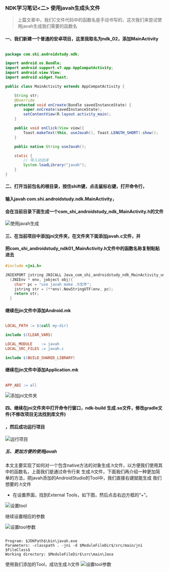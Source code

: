 ### NDK学习笔记<二> 使用javah生成头文件

>上篇文章中，我们C文件代码中的函数名是手动书写的，这次我们来尝试使用javah生成我们需要的函数名

#### 一、我们新建一个普通的安卓项目，这里我取名为ndk_02，添加MainActivity

```java

package com.shi.androidstudy.ndk;

import android.os.Bundle;
import android.support.v7.app.AppCompatActivity;
import android.view.View;
import android.widget.Toast;

public class MainActivity extends AppCompatActivity {

    String str;
    @Override
    protected void onCreate(Bundle savedInstanceState) {
        super.onCreate(savedInstanceState);
        setContentView(R.layout.activity_main);
    }

    public void onClick(View view){
        Toast.makeText(this, useJavah(), Toast.LENGTH_SHORT).show();
    }

    public native String useJavah();

    static {
        // 导入动态库
        System.loadLibrary("javah");
    }
}


```

#### 二、打开当前包名的根目录，按住shift键，点击鼠标右键，打开命令行，
#### 输入javah com.shi.androidstudy.ndk.MainActivity，
#### 会在当前目录下面生成一个com_shi_androidstudy_ndk_MainActivity.h的文件

![使用javah生成](http://img.blog.csdn.net/20170321114958687?watermark/2/text/aHR0cDovL2Jsb2cuY3Nkbi5uZXQvYWJjNjM2ODc2NQ==/font/5a6L5L2T/fontsize/400/fill/I0JBQkFCMA==/dissolve/70/gravity/SouthEast)

#### 三、在当前项目中添加jni文件夹，在文件夹下面添加javah.c文件，并
#### 把com_shi_androidstudy_ndk01_MainActivity.h文件中的函数名称复制粘贴进去
```c
#include <jni.h>

JNIEXPORT jstring JNICALL Java_com_shi_androidstudy_ndk_MainActivity_useJavah
  (JNIEnv * env, jobject obj){
  	char* pc = "use javah make .h文件";
  	jstring str = (**env).NewStringUTF(env, pc);
  	return str;
  }

```
#### 继续在jin文件中添加Android.mk
```mk

LOCAL_PATH := $(call my-dir)

include $(CLEAR_VARS)

LOCAL_MODULE    := javah
LOCAL_SRC_FILES := javah.c

include $(BUILD_SHARED_LIBRARY)

```

#### 继续在jin文件中添加Application.mk
```mk

APP_ABI := all

```

![添加jni文件夹](http://img.blog.csdn.net/20170321114759137?watermark/2/text/aHR0cDovL2Jsb2cuY3Nkbi5uZXQvYWJjNjM2ODc2NQ==/font/5a6L5L2T/fontsize/400/fill/I0JBQkFCMA==/dissolve/70/gravity/SouthEast)

#### 四、继续在jni文件夹中打开命令行窗口，ndk-build 生成.so文件，修改gradle文件(不修改项目无法找到库文件)
#### ，然后成功运行项目

![运行项目](http://img.blog.csdn.net/20170321114846048?watermark/2/text/aHR0cDovL2Jsb2cuY3Nkbi5uZXQvYWJjNjM2ODc2NQ==/font/5a6L5L2T/fontsize/400/fill/I0JBQkFCMA==/dissolve/70/gravity/SouthEast)

##### 五、更加方便的使用javah

本文主要实现了如何对一个包含native方法的对象生成.h文件，以方便我们使用其中的函数名，上面我们是通过命令行来
生成.h文件，下面我们再介绍一种更加简单的方法，把javah添加的AndroidStudio的Tool中，我们直接右键就能生成
我们想要的.h文件

- 在设置界面，找到External Tools，如下图，然后点击右边方框的“+”。

![设置tool](http://img.blog.csdn.net/20170321115615476?watermark/2/text/aHR0cDovL2Jsb2cuY3Nkbi5uZXQvYWJjNjM2ODc2NQ==/font/5a6L5L2T/fontsize/400/fill/I0JBQkFCMA==/dissolve/70/gravity/SouthEast)

继续设置相应的参数

![设置tool参数](http://img.blog.csdn.net/20170321115729744?watermark/2/text/aHR0cDovL2Jsb2cuY3Nkbi5uZXQvYWJjNjM2ODc2NQ==/font/5a6L5L2T/fontsize/400/fill/I0JBQkFCMA==/dissolve/70/gravity/SouthEast)

```参数

Program: $JDKPath$\bin\javah.exe
Parameters: -classpath . -jni -d $ModuleFileDir$/src/main/jni $FileClass$
Working directory: $ModuleFileDir$\src\main\Java

```
使用我们添加的Tool，成功生成.h文件
![设置tool参数](http://img.blog.csdn.net/20170321115843636?watermark/2/text/aHR0cDovL2Jsb2cuY3Nkbi5uZXQvYWJjNjM2ODc2NQ==/font/5a6L5L2T/fontsize/400/fill/I0JBQkFCMA==/dissolve/70/gravity/SouthEast)